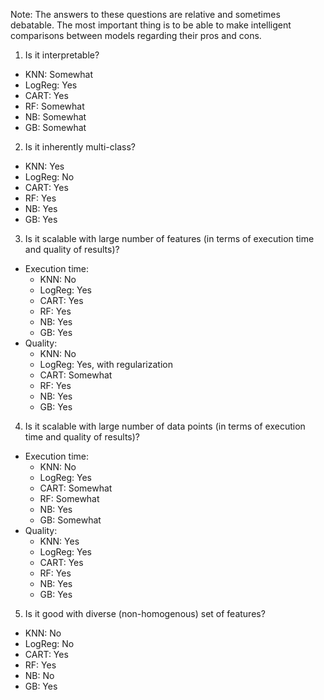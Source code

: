 Note: The answers to these questions are relative and sometimes debatable.
The most important thing is to be able to make intelligent comparisons between models regarding their pros and cons.

1. Is it interpretable?
  - KNN: Somewhat
  - LogReg: Yes
  - CART: Yes
  - RF: Somewhat
  - NB: Somewhat
  - GB: Somewhat
2. Is it inherently multi-class?
  - KNN: Yes
  - LogReg: No
  - CART: Yes
  - RF: Yes
  - NB: Yes
  - GB: Yes
3. Is it scalable with large number of features (in terms of execution time and quality of results)?
  - Execution time:
    - KNN: No
    - LogReg: Yes
    - CART: Yes
    - RF: Yes
    - NB: Yes
    - GB: Yes
  - Quality:
    - KNN: No
    - LogReg: Yes, with regularization
    - CART: Somewhat
    - RF: Yes
    - NB: Yes
    - GB: Yes 
4. Is it scalable with large number of data points (in terms of execution time and quality of results)?
  - Execution time:
    - KNN: No
    - LogReg: Yes
    - CART: Somewhat
    - RF: Somewhat
    - NB: Yes
    - GB: Somewhat
  - Quality:
    - KNN: Yes
    - LogReg: Yes
    - CART: Yes
    - RF: Yes
    - NB: Yes
    - GB: Yes
5. Is it good with diverse (non-homogenous) set of features?
  - KNN: No
  - LogReg: No
  - CART: Yes
  - RF: Yes
  - NB: No
  - GB: Yes
